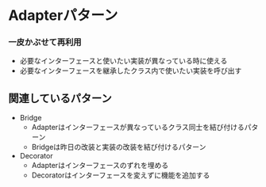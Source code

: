 # Adapterパターン

### 一皮かぶせて再利用

- 必要なインターフェースと使いたい実装が異なっている時に使える
- 必要なインターフェースを継承したクラス内で使いたい実装を呼び出す

## 関連しているパターン

- Bridge
    - Adapterはインターフェースが異なっているクラス同士を結び付けるパターン
    - Bridgeは昨日の改装と実装の改装を結び付けるパターン
- Decorator
    - Adapterはインターフェースのずれを埋める
    - Decoratorはインターフェースを変えずに機能を追加する
